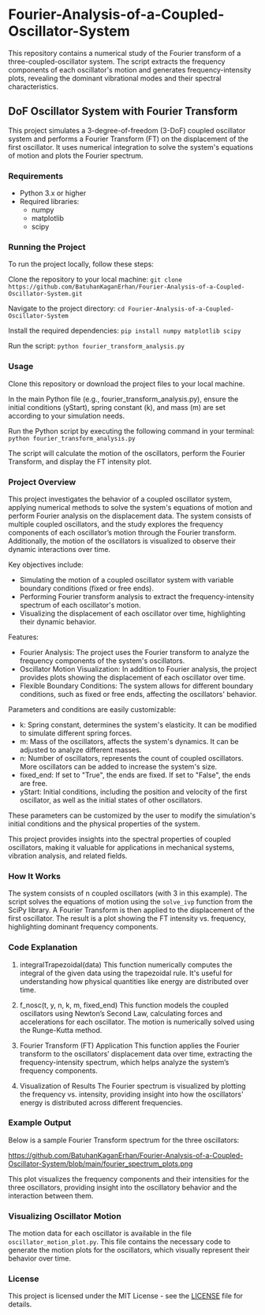 # Fourier-Analysis-of-a-Coupled-Oscillator-System
This repository contains a numerical study of the Fourier transform of a three-coupled-oscillator system. The script extracts the frequency components of each oscillator's motion and generates frequency-intensity plots, revealing the dominant vibrational modes and their spectral characteristics.

## DoF Oscillator System with Fourier Transform
This project simulates a 3-degree-of-freedom (3-DoF) coupled oscillator system and performs a Fourier Transform (FT) on the displacement of the first oscillator. It uses numerical integration to solve the system's equations of motion and plots the Fourier spectrum.

### Requirements
- Python 3.x or higher
- Required libraries:
  - numpy
  - matplotlib
  - scipy

### Running the Project
To run the project locally, follow these steps:

Clone the repository to your local machine:
`git clone https://github.com/BatuhanKaganErhan/Fourier-Analysis-of-a-Coupled-Oscillator-System.git`

Navigate to the project directory:
`cd Fourier-Analysis-of-a-Coupled-Oscillator-System`

Install the required dependencies: `pip install numpy matplotlib scipy `

Run the script:
`python fourier_transform_analysis.py`

### Usage
Clone this repository or download the project files to your local machine.

In the main Python file (e.g., fourier_transform_analysis.py), ensure the initial conditions (yStart), spring constant (k), and mass (m) are set according to your simulation needs.

Run the Python script by executing the following command in your terminal:
`python fourier_transform_analysis.py`

The script will calculate the motion of the oscillators, perform the Fourier Transform, and display the FT intensity plot.

### Project Overview

This project investigates the behavior of a coupled oscillator system, applying numerical methods to solve the system's equations of motion and perform Fourier analysis on the displacement data. The system consists of multiple coupled oscillators, and the study explores the frequency components of each oscillator’s motion through the Fourier transform. Additionally, the motion of the oscillators is visualized to observe their dynamic interactions over time.

Key objectives include:

- Simulating the motion of a coupled oscillator system with variable boundary conditions (fixed or free ends).
- Performing Fourier transform analysis to extract the frequency-intensity spectrum of each oscillator's motion.
- Visualizing the displacement of each oscillator over time, highlighting their dynamic behavior.

Features:

- Fourier Analysis: The project uses the Fourier transform to analyze the frequency components of the system's oscillators.
- Oscillator Motion Visualization: In addition to Fourier analysis, the project provides plots showing the displacement of each oscillator over time.
- Flexible Boundary Conditions: The system allows for different boundary conditions, such as fixed or free ends, affecting the oscillators' behavior.

Parameters and conditions are easily customizable:
- k: Spring constant, determines the system's elasticity. It can be modified to simulate different spring forces.
- m: Mass of the oscillators, affects the system's dynamics. It can be adjusted to analyze different masses.
- n: Number of oscillators, represents the count of coupled oscillators. More oscillators can be added to increase the system's size.
- fixed_end: If set to "True", the ends are fixed. If set to "False", the ends are free.
- yStart: Initial conditions, including the position and velocity of the first oscillator, as well as the initial states of other oscillators.

These parameters can be customized by the user to modify the simulation's initial conditions and the physical properties of the system.

This project provides insights into the spectral properties of coupled oscillators, making it valuable for applications in mechanical systems, vibration analysis, and related fields.

### How It Works
The system consists of n coupled oscillators (with 3 in this example). The script solves the equations of motion using the `solve_ivp` function from the SciPy library. A Fourier Transform is then applied to the displacement of the first oscillator. The result is a plot showing the FT intensity vs. frequency, highlighting dominant frequency components.

### Code Explanation
1. integralTrapezoidal(data)
This function numerically computes the integral of the given data using the trapezoidal rule. It's useful for understanding how physical quantities like energy are distributed over time.

2. f_nosc(t, y, n, k, m, fixed_end)
This function models the coupled oscillators using Newton’s Second Law, calculating forces and accelerations for each oscillator. The motion is numerically solved using the Runge-Kutta method.

3. Fourier Transform (FT) Application
This function applies the Fourier transform to the oscillators’ displacement data over time, extracting the frequency-intensity spectrum, which helps analyze the system’s frequency components.

4. Visualization of Results
The Fourier spectrum is visualized by plotting the frequency vs. intensity, providing insight into how the oscillators' energy is distributed across different frequencies.

### Example Output
Below is a sample Fourier Transform spectrum for the three oscillators:

https://github.com/BatuhanKaganErhan/Fourier-Analysis-of-a-Coupled-Oscillator-System/blob/main/fourier_spectrum_plots.png

This plot visualizes the frequency components and their intensities for the three oscillators, providing insight into the oscillatory behavior and the interaction between them.

### Visualizing Oscillator Motion
The motion data for each oscillator is available in the file `oscillator_motion_plot.py`. This file contains the necessary code to generate the motion plots for the oscillators, which visually represent their behavior over time.

### License
This project is licensed under the MIT License - see the [LICENSE](./LICENSE) file for details.
